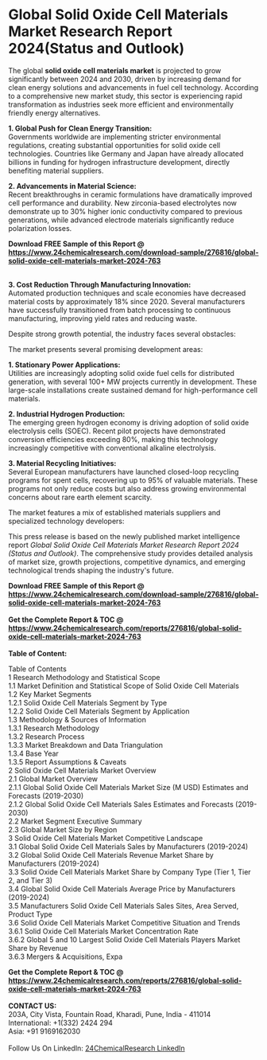 <h1>Global Solid Oxide Cell Materials Market Research Report 2024(Status and Outlook)</h1><p>The global <strong>solid oxide cell materials market</strong> is projected to grow significantly between 2024 and 2030, driven by increasing demand for clean energy solutions and advancements in fuel cell technology. According to a comprehensive new market study, this sector is experiencing rapid transformation as industries seek more efficient and environmentally friendly energy alternatives.</p><p><strong>1. Global Push for Clean Energy Transition:</strong><br>
Governments worldwide are implementing stricter environmental regulations, creating substantial opportunities for solid oxide cell technologies. Countries like Germany and Japan have already allocated billions in funding for hydrogen infrastructure development, directly benefiting material suppliers.</p><p><strong>2. Advancements in Material Science:</strong><br>
Recent breakthroughs in ceramic formulations have dramatically improved cell performance and durability. New zirconia-based electrolytes now demonstrate up to 30% higher ionic conductivity compared to previous generations, while advanced electrode materials significantly reduce polarization losses.</p><div><b>Download FREE Sample of this Report @ 
            <a href="https://www.24chemicalresearch.com/download-sample/276816/global-solid-oxide-cell-materials-market-2024-763">
            https://www.24chemicalresearch.com/download-sample/276816/global-solid-oxide-cell-materials-market-2024-763</a></b></div><br><p><strong>3. Cost Reduction Through Manufacturing Innovation:</strong><br>
Automated production techniques and scale economies have decreased material costs by approximately 18% since 2020. Several manufacturers have successfully transitioned from batch processing to continuous manufacturing, improving yield rates and reducing waste.</p><p>Despite strong growth potential, the industry faces several obstacles:</p><p>The market presents several promising development areas:</p><p><strong>1. Stationary Power Applications:</strong><br>
Utilities are increasingly adopting solid oxide fuel cells for distributed generation, with several 100+ MW projects currently in development. These large-scale installations create sustained demand for high-performance cell materials.</p><p><strong>2. Industrial Hydrogen Production:</strong><br>
The emerging green hydrogen economy is driving adoption of solid oxide electrolysis cells (SOEC). Recent pilot projects have demonstrated conversion efficiencies exceeding 80%, making this technology increasingly competitive with conventional alkaline electrolysis.</p><p><strong>3. Material Recycling Initiatives:</strong><br>
Several European manufacturers have launched closed-loop recycling programs for spent cells, recovering up to 95% of valuable materials. These programs not only reduce costs but also address growing environmental concerns about rare earth element scarcity.</p><p>The market features a mix of established materials suppliers and specialized technology developers:</p><p>This press release is based on the newly published market intelligence report <em>Global Solid Oxide Cell Materials Market Research Report 2024 (Status and Outlook)</em>. The comprehensive study provides detailed analysis of market size, growth projections, competitive dynamics, and emerging technological trends shaping the industry's future.</p><div><b>Download FREE Sample of this Report @ 
            <a href="https://www.24chemicalresearch.com/download-sample/276816/global-solid-oxide-cell-materials-market-2024-763">
            https://www.24chemicalresearch.com/download-sample/276816/global-solid-oxide-cell-materials-market-2024-763</a></b></div><br><div><b>Get the Complete Report & TOC @ 
            <a href="https://www.24chemicalresearch.com/reports/276816/global-solid-oxide-cell-materials-market-2024-763">
            https://www.24chemicalresearch.com/reports/276816/global-solid-oxide-cell-materials-market-2024-763</a></b></div><br>
            <b>Table of Content:</b><p>Table of Contents<br />
1 Research Methodology and Statistical Scope<br />
1.1 Market Definition and Statistical Scope of Solid Oxide Cell Materials<br />
1.2 Key Market Segments<br />
1.2.1 Solid Oxide Cell Materials Segment by Type<br />
1.2.2 Solid Oxide Cell Materials Segment by Application<br />
1.3 Methodology & Sources of Information<br />
1.3.1 Research Methodology<br />
1.3.2 Research Process<br />
1.3.3 Market Breakdown and Data Triangulation<br />
1.3.4 Base Year<br />
1.3.5 Report Assumptions & Caveats<br />
2 Solid Oxide Cell Materials Market Overview<br />
2.1 Global Market Overview<br />
2.1.1 Global Solid Oxide Cell Materials Market Size (M USD) Estimates and Forecasts (2019-2030)<br />
2.1.2 Global Solid Oxide Cell Materials Sales Estimates and Forecasts (2019-2030)<br />
2.2 Market Segment Executive Summary<br />
2.3 Global Market Size by Region<br />
3 Solid Oxide Cell Materials Market Competitive Landscape<br />
3.1 Global Solid Oxide Cell Materials Sales by Manufacturers (2019-2024)<br />
3.2 Global Solid Oxide Cell Materials Revenue Market Share by Manufacturers (2019-2024)<br />
3.3 Solid Oxide Cell Materials Market Share by Company Type (Tier 1, Tier 2, and Tier 3)<br />
3.4 Global Solid Oxide Cell Materials Average Price by Manufacturers (2019-2024)<br />
3.5 Manufacturers Solid Oxide Cell Materials Sales Sites, Area Served, Product Type<br />
3.6 Solid Oxide Cell Materials Market Competitive Situation and Trends<br />
3.6.1 Solid Oxide Cell Materials Market Concentration Rate<br />
3.6.2 Global 5 and 10 Largest Solid Oxide Cell Materials Players Market Share by Revenue<br />
3.6.3 Mergers & Acquisitions, Expa</p><div><b>Get the Complete Report & TOC @ 
            <a href="https://www.24chemicalresearch.com/reports/276816/global-solid-oxide-cell-materials-market-2024-763">
            https://www.24chemicalresearch.com/reports/276816/global-solid-oxide-cell-materials-market-2024-763</a></b></div><br><b>CONTACT US:</b><br>
            203A, City Vista, Fountain Road, Kharadi, Pune, India - 411014<br>
            International: +1(332) 2424 294<br>
            Asia: +91 9169162030 <br><br>
            Follow Us On LinkedIn: <a href="https://www.linkedin.com/company/24chemicalresearch/">24ChemicalResearch LinkedIn</a>